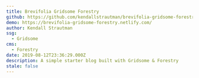 ```yaml
---
title: Brevifolia Gridsome Forestry
github: https://github.com/kendallstrautman/brevifolia-gridsome-forestry
demo: https://brevifolia-gridsome-forestry.netlify.com/
author: Kendall Strautman
ssg:
  - Gridsome
cms:
  - Forestry
date: 2019-08-12T23:36:29.000Z
description: A simple starter blog built with Gridsome & Forestry
stale: false
---
```


